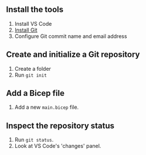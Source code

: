 ## Install the tools

1. Install VS Code
2. [Install Git](https://git-scm.com/download)
3. Configure Git commit name and email address

## Create and initialize a Git repository

1. Create a folder
2. Run `git init`

## Add a Bicep file

1. Add a new `main.bicep` file.

## Inspect the repository status

1. Run `git status`.
2. Look at VS Code's 'changes' panel.
